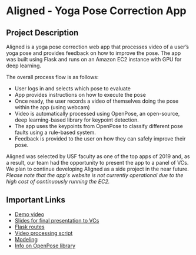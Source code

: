 # Aligned - Yoga Pose Correction App

## Project Description
Aligned is a yoga pose correction web app that processes video of a user’s yoga pose and provides feedback on how to improve the pose. The app was built using Flask and runs on an Amazon EC2 instance with GPU for deep learning.

The overall process flow is as follows:
 - User logs in and selects which pose to evaluate
 - App provides instructions on how to execute the pose
 - Once ready, the user records a video of themselves doing the pose within the app (using webcam)
 - Video is automatically processed using OpenPose, an open-source, deep learning-based library for keypoint detection.
 - The app uses the keypoints from OpenPose to classify different pose faults using a rule-based system.
 - Feedback is provided to the user on how they can safely improve their pose.

Aligned was selected by USF faculty as one of the top apps of 2019 and, as a result, our team had the opportunity to present the app to a panel of VCs. We plan to continue developing Aligned as a side project in the near future. *Please note that the app's website is not currently operational due to the high cost of continuously running the EC2.*

## Important Links
 - [Demo video](https://www.youtube.com/watch?v=t8HMLYR1-FE&feature=youtu.be)
 - [Slides for final presentation to VCs](https://github.com/ecalkins/aligned_yoga_app/blob/master/Aligned_VC_Presentation_Deck.pdf)
 - [Flask routes](https://github.com/ecalkins/aligned_yoga_app/blob/master/code/aligned/app/routes.py)
 - [Video processing script](https://github.com/ecalkins/aligned_yoga_app/blob/master/code/aligned/process_openpose_user.py)
 - [Modeling](https://github.com/ecalkins/aligned_yoga_app/blob/master/code/aligned/modeling.py)
 - [Info on OpenPose library](https://github.com/CMU-Perceptual-Computing-Lab/openpose)
